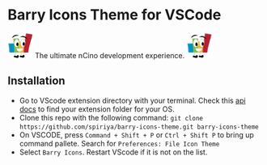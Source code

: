 # Barry Icons Theme for VSCode
<img src="./themes/icons/barry.png" width=50 height=50/> The ultimate nCino development experience. <img src="./themes/icons/barry.png" width=50 height=50/>
## Installation
- Go to VScode extension directory with your terminal. Check this [api docs](https://code.visualstudio.com/api/working-with-extensions/publishing-extension#your-extension-folder) to find your extension folder for your OS.
- Clone this repo with the following command:
```git clone https://github.com/spiriya/barry-icons-theme.git barry-icons-theme```
- On VSCODE, press `Command + Shift + P` or `Ctrl + Shift P` to bring up command pallete. Search for `Preferences: File Icon Theme`
- Select `Barry Icons`. Restart VScode if it is not on the list.
